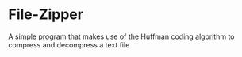 # File-Zipper
A simple program that makes use of the Huffman coding algorithm to compress and decompress a text file

